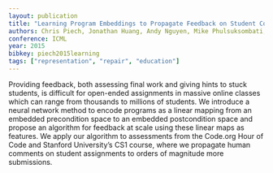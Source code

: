 ```yaml
---
layout: publication
title: "Learning Program Embeddings to Propagate Feedback on Student Code"
authors: Chris Piech, Jonathan Huang, Andy Nguyen, Mike Phulsuksombati, Mehran Sahami, Leonidas Guibas
conference: ICML
year: 2015
bibkey: piech2015learning
tags: ["representation", "repair", "education"]
---
```

Providing feedback, both assessing final work
and giving hints to stuck students, is difficult
for open-ended assignments in massive online
classes which can range from thousands to millions of students. We introduce a neural network
method to encode programs as a linear mapping
from an embedded precondition space to an embedded postcondition space and propose an algorithm for feedback at scale using these linear maps as features. We apply our algorithm
to assessments from the Code.org Hour of Code
and Stanford University’s CS1 course, where we
propagate human comments on student assignments to orders of magnitude more submissions.
